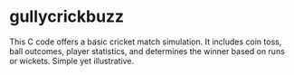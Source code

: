 # gullycrickbuzz
This C code offers a basic cricket match simulation. It includes coin toss, ball outcomes, player statistics, and determines the winner based on runs or wickets. Simple yet illustrative.
